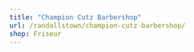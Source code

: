 ```yaml
---
title: "Champion Cutz Barbershop"
url: /randallstown/champion-cutz-barbershop/
shop: Friseur
---
```

